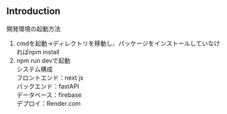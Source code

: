 ## Introduction
開発環境の起動方法<br>
1. cmdを起動→ディレクトリを移動し、パッケージをインストールしていなければnpm install<br>
2. npm run devで起動<br>
システム構成<br>
フロントエンド：next js<br>
バックエンド：fastAPI<br>
データベース：firebase<br>
デプロイ：Render.com
